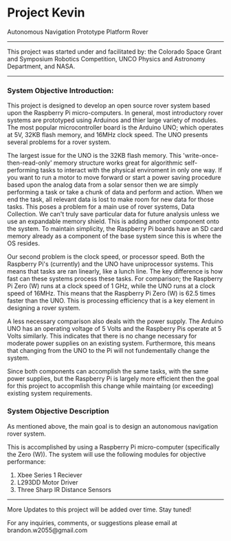 # Project Kevin
Autonomous Navigation Prototype Platform Rover
<hr>
This project was started under and facilitated by: the Colorado Space Grant and Symposium Robotics Competition, UNCO Physics and Astronomy Department, and NASA.
<hr>
<h3>System Objective Introduction:</h3>
<p>This project is designed to develop an open source rover system based upon the Raspberry Pi micro-computers. In general, most introductory rover systems are prototyped using Arduinos and thier large variety of modules. The most popular microcontroller board is the Arduino UNO; which operates at 5V, 32KB flash memory, and 16MHz clock speed. The UNO presents several problems for a rover system.</p>
<p>The largest issue for the UNO is the 32KB flash memory. This 'write-once-then-read-only' memory structure works great for algorithmic self-performing tasks to interact with the physical enviroment in only one way. If you want to run a motor to move forward or start a power saving procedure based upon the analog data from a solar sensor then we are simply performing a task or take a chunk of data and perform and action. When we end the task, all relevant data is lost to make room for new data for those tasks. This poses a problem for a main use of rover systems, Data Collection. We can't truly save particular data for future analysis unless we use an expandable memory shield. This is adding another component onto the system. To maintain simplicity, the Raspberry Pi boards have an SD card memory already as a component of the base system since this is where the OS resides.</p>
<p>Our second problem is the clock speed, or processor speed. Both the Raspberry Pi's (currently) and the UNO have uniprocessor systems. This means that tasks are ran linearly, like a lunch line. The key difference is how fast can these systems process these tasks. For comparison; the Raspberry Pi Zero (W) runs at a clock speed of 1 GHz, while the UNO runs at a clock speed of 16MHz. This means that the Raspberry Pi Zero (W) is 62.5 times faster than the UNO. This is processing efficiency that is a key element in designing a rover system.</p>
<p>A less necessary comparison also deals with the power supply. The Arduino UNO has an operating voltage of 5 Volts and the Raspberry Pis operate at 5 Volts similarly. This indicates that there is no change necessary for moderate power supplies on an existing system. Furthermore, this means that changing from the UNO to the Pi will not fundementally change the system.</p>
<p>Since both components can accomplish the same tasks, with the same power supplies, but the Raspberry Pi is largely more efficient then the goal for this project to accopmlish this change while maintaing (or exceeding) existing system requirements.</p>
<h3>System Objective Description</h3>
<p>As mentioned above, the main goal is to design an autonomous navigation rover system.</p>
<p>This is accomplished by using a Raspberry Pi micro-computer (specifically the Zero (W)). The system will use the following modules for objective performance:</p>
<ol>
  <li>Xbee Series 1 Reciever</li>
  <li>L293DD Motor Driver</li>
  <li>Three Sharp IR Distance Sensors</li>
</ol>
<hr>
<footer>
  <p>More Updates to this project will be added over time. Stay tuned!</p>
  <p>For any inquiries, comments, or suggestions please email at brandon.w2055@gmail.com</p>
</footer>
